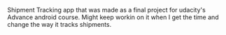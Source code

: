 Shipment Tracking app that was made as a final project for udacity's Advance android course. 
Might keep workin on it when I get the time and change the way it tracks shipments.

